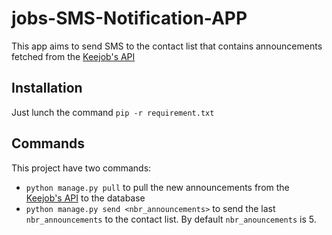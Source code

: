 jobs-SMS-Notification-APP
=========================

This app aims to send SMS to the contact list that contains announcements fetched from the [Keejob's API]


Installation
------------

Just lunch the command `pip -r requirement.txt`

Commands
--------

This project have two commands:

- `python manage.py pull` to pull the new announcements from the [Keejob's API] to the database
- `python manage.py send <nbr_announcements>` to send the last `nbr_announcements` to the contact list. By default `nbr_anouncements` is 5.

[Keejob's API]: http://www.keejob.com/api/v1/najahni-jobs/?api_key=NajahniService

